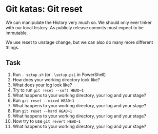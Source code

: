# Git katas: Git reset
We can manipulate the History very much so. We should only ever tinker with our local history. As publicly release commits must expect to be immutable.

We use reset to unstage change, but we can also do many more different things.

## Task
1. Run `. setup.sh` (or `.\setup.ps1` in PowerShell)
1. How does your working directory look like?
1. What does your log look like?
1. Try to run `git reset --soft HEAD~1`
1. What happens to your working directory, your log and your stage?
1. Run `git reset --mixed HEAD~1`
1. What happens to your working directory, your log and your stage?
1. Run `git reset --hard HEAD~1`
1. What happens to your working directory, your log and your stage?
1. Now try to use `git revert HEAD~1`
1. What happens to your working directory, your log and your stage?
